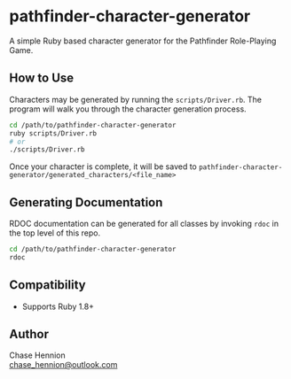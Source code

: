 # pathfinder-character-generator
A simple Ruby based character generator for the Pathfinder Role-Playing Game.

## How to Use

Characters may be generated by running the `scripts/Driver.rb`.
The program will walk you through the character generation process.

```bash
cd /path/to/pathfinder-character-generator
ruby scripts/Driver.rb
# or
./scripts/Driver.rb
```

Once your character is complete, it will be saved to `pathfinder-character-generator/generated_characters/<file_name>`

## Generating Documentation

RDOC documentation can be generated for all classes by invoking `rdoc` in the
top level of this repo.

```bash
cd /path/to/pathfinder-character-generator
rdoc
```

## Compatibility

* Supports Ruby 1.8+

## Author
Chase Hennion  
<chase_hennion@outlook.com>
